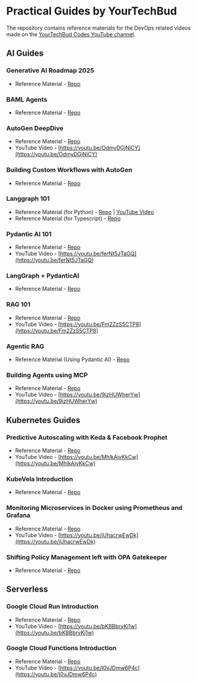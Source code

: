 # Practical Guides by YourTechBud

The repository contains reference materials for the DevOps related videos made on the [YourTechBud Codes YouTube channel](https://www.youtube.com/@YourTechBudCodes).

## AI Guides

### Generative AI Roadmap 2025

- Reference Material - [Repo](./generative-ai-roadmap-2025/)

### BAML Agents

- Reference Material - [Repo](./baml-agents)

### AutoGen DeepDive

- Reference Material - [Repo](./autogen-k8s-basic/)
- YouTube Video - [https://youtu.be/OdmyDGjNiCY](https://youtu.be/OdmyDGjNiCY)

### Building Custom Workflows with AutoGen

- Reference Material - [Repo](./autogen-workflows/)

### Langgraph 101

- Reference Material (for Python) - [Repo](./langgraph-101-k8s) | [YouTube Video](https://youtu.be/fvYWMq9tLdQ)
- Reference Material (for Typescript) - [Repo](./langgraph-101-ts)

### Pydantic AI 101

- Reference Material - [Repo](./pydanticai-101)
- YouTube Video - [https://youtu.be/ferNt5JTaGQ](https://youtu.be/ferNt5JTaGQ)

### LangGraph + PydanticAI

- Reference Material - [Repo](./langgraph-101-task-management)

### RAG 101

- Reference Material - [Repo](./rag-101)
- YouTube Video - [https://youtu.be/Fm2ZzS5CTP8](https://youtu.be/Fm2ZzS5CTP8)

### Agentic RAG

- Reference Material (Using Pydantic AI) - [Repo](./agentic-rag-pydanticai)

### Building Agents using MCP

- Reference Material - [Repo](./mcp-101)
- YouTube Video - [https://youtu.be/9izHUWherYw](https://youtu.be/9izHUWherYw)

## Kubernetes Guides

### Predictive Autoscaling with Keda & Facebook Prophet

- Reference Material - [Repo](./predictive-autoscaling/)
- YouTube Video - [https://youtu.be/MhlkAivKkCw](https://youtu.be/MhlkAivKkCw)

### KubeVela Introduction

- Reference Material - [Repo](./kubevela-introduction/)

### Monitoring Microservices in Docker using Prometheus and Grafana

- Reference Material - [Repo](https://github.com/YourTechBud/devops-guide/tree/master/monitoring-microservices-docker)
- YouTube Video - [https://youtu.be/jUhacrwEwDk](https://youtu.be/jUhacrwEwDk)

### Shifting Policy Management left with OPA Gatekeeper

- Reference Material - [Repo](./opa-gatekeeper)

## Serverless

### Google Cloud Run Introduction

- Reference Material - [Repo](./google-cloud-run-introduction/)
- YouTube Video - [https://youtu.be/bKBBbryKj1w](https://youtu.be/bKBBbryKj1w)

### Google Cloud Functions Introduction

- Reference Material - [Repo](./google-cloud-functions-introduction/)
- YouTube Video - [https://youtu.be/I0vJDmw6P4c](https://youtu.be/I0vJDmw6P4c)
